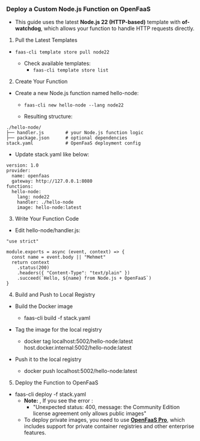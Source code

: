 ### Deploy a Custom Node.js Function on OpenFaaS

- This guide uses the latest **Node.js 22 (HTTP-based)** template with **of-watchdog**, which allows your function to handle HTTP requests directly.

1. Pull the Latest Templates

- ```faas-cli template store pull node22```

   - Check available templates:
      - ```faas-cli template store list```

2. Create Your Function

- Create a new Node.js function named hello-node:
  - ```faas-cli new hello-node --lang node22```

  - Resulting structure:

```
./hello-node/
├── handler.js        # your Node.js function logic
├── package.json      # optional dependencies
stack.yaml            # OpenFaaS deployment config
```

- Update stack.yaml like below:

```
version: 1.0
provider:
  name: openfaas
  gateway: http://127.0.0.1:8080
functions:
  hello-node:
    lang: node22
    handler: ./hello-node
    image: hello-node:latest
```

3. Write Your Function Code

- Edit hello-node/handler.js:

```
"use strict"

module.exports = async (event, context) => {
  const name = event.body || "Mehmet"
  return context
    .status(200)
    .headers({ "Content-Type": "text/plain" })
    .succeed(`Hello, ${name} from Node.js + OpenFaaS`)
}
```

4. Build and Push to Local Registry

- Build the Docker image
  - faas-cli build -f stack.yaml

- Tag the image for the local registry
  - docker tag localhost:5002/hello-node:latest host.docker.internal:5002/hello-node:latest

- Push it to the local registry
  - docker push localhost:5002/hello-node:latest

5. Deploy the Function to OpenFaaS

- faas-cli deploy -f stack.yaml
  - **Note:** , If you see the error :
    - "Unexpected status: 400, message: the Community Edition license agreement only allows public images"
  - To deploy private images, you need to use **[OpenFaaS Pro](https://www.openfaas.com/enterprise/)**, which includes support for private container registries and other enterprise features.
